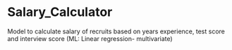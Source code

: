 # Salary_Calculator
Model to calculate salary of recruits based on years experience, test score and interview score (ML: Linear regression- multivariate)
